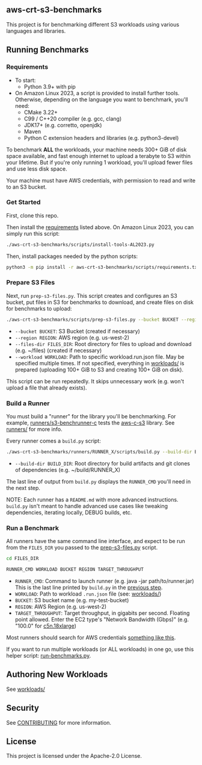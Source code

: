 ## aws-crt-s3-benchmarks

This project is for benchmarking different S3 workloads using various languages and libraries.

## Running Benchmarks

### Requirements
*   To start:
    *   Python 3.9+ with pip
*   On Amazon Linux 2023, a script is provided to install further tools.
    Otherwise, depending on the language you want to benchmark, you'll need:
    *   CMake 3.22+
    *   C99 / C++20 compiler (e.g. gcc, clang)
    *   JDK17+ (e.g. corretto, openjdk)
    *   Maven
    *   Python C extension headers and libraries (e.g. python3-devel)

To benchmark **ALL** the workloads, your machine needs 300+ GiB of disk space available,
and fast enough internet to upload a terabyte to S3 within your lifetime.
But if you're only running 1 workload, you'll upload fewer files and use less disk space.

Your machine must have AWS credentials, with permission to read and write to an S3 bucket.

### Get Started

First, clone this repo.

Then install the [requirements](#requirements) listed above.
On Amazon Linux 2023, you can simply run this script:
```sh
./aws-crt-s3-benchmarks/scripts/install-tools-AL2023.py
```

Then, install packages needed by the python scripts:
```sh
python3 -m pip install -r aws-crt-s3-benchmarks/scripts/requirements.txt
```

### Prepare S3 Files

Next, run `prep-s3-files.py`. This script creates and configures
an S3 bucket, put files in S3 for benchmarks to download,
and create files on disk for benchmarks to upload:

```sh
./aws-crt-s3-benchmarks/scripts/prep-s3-files.py --bucket BUCKET --region REGION --files-dir FILES_DIR [--workload WORKLOAD]
```
*   `--bucket BUCKET`: S3 Bucket (created if necessary)
*   `--region REGION`: AWS region (e.g. us-west-2)
*   `--files-dir FILES_DIR`: Root directory for files to upload and download (e.g. ~/files) (created if necessary)
*   `--workload WORKLOAD`: Path to specific workload.run.json file.
        May be specified multiple times.
        If not specified, everything in [workloads/](workloads/) is prepared
        (uploading 100+ GiB to S3 and creating 100+ GiB on disk).

This script can be run repeatedly. It skips unnecessary work
(e.g. won't upload a file that already exists).

### Build a Runner

You must build a "runner" for the library you'll be benchmarking.
For example, [runners/s3-benchrunner-c](runners/s3-benchrunner-c/) tests the
[aws-c-s3](https://github.com/awslabs/aws-c-s3/) library.
See [runners/](runners/#readme) for more info.

Every runner comes a `build.py` script:
```sh
./aws-crt-s3-benchmarks/runners/RUNNER_X/scripts/build.py --build-dir BUILD_DIR
```
*   `--build-dir BUILD_DIR`: Root directory for build artifacts and git clones of dependencies
        (e.g. ~/build/RUNNER_X)

The last line of output from `build.py` displays the `RUNNER_CMD`
you'll need in the next step.

NOTE: Each runner has a `README.md` with more advanced instructions.
`build.py` isn't meant to handle advanced use cases like tweaking dependencies,
iterating locally, DEBUG builds, etc.

### Run a Benchmark

All runners have the same command line interface, and expect to be run from the
`FILES_DIR` you passed to the [prep-s3-files.py](#prepare-s3-files) script.

```sh
cd FILES_DIR

RUNNER_CMD WORKLOAD BUCKET REGION TARGET_THROUGHPUT
```

*   `RUNNER_CMD`: Command to launch runner (e.g. java -jar path/to/runner.jar)
        This is the last line printed by `build.py` in the [previous step](#build-a-runner).
*   `WORKLOAD`: Path to workload `.run.json` file (see: [workloads/](../workloads))
*   `BUCKET`: S3 bucket name (e.g. my-test-bucket)
*   `REGION`: AWS Region (e.g. us-west-2)
*   `TARGET_THROUGHPUT`: Target throughput, in gigabits per second.
        Floating point allowed. Enter the EC2 type's "Network Bandwidth (Gbps)"
        (e.g. "100.0" for [c5n.18xlarge](https://aws.amazon.com/ec2/instance-types/c5/))

Most runners should search for AWS credentials
[something like this](https://docs.aws.amazon.com/cli/latest/userguide/cli-chap-configure.html#configure-precedence).

If you want to run multiple workloads (or ALL workloads) in one go,
use this helper script: [run-benchmarks.py](scripts/run-benchmarks.py).

## Authoring New Workloads

See [workloads/](workloads/#readme)

## Security

See [CONTRIBUTING](CONTRIBUTING.md#security-issue-notifications) for more information.

## License

This project is licensed under the Apache-2.0 License.
